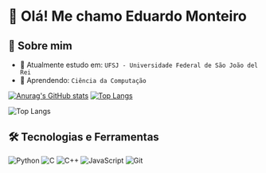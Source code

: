 # 👋 Olá! Me chamo Eduardo Monteiro 


## 🚀 Sobre mim

- 🔭 Atualmente estudo em: `UFSJ - Universidade Federal de São João del Rei` 
- 🌱 Aprendendo: `Ciência da Computação`

[![Anurag's GitHub stats](https://github-readme-stats.vercel.app/api?username=dudispires&show_icons=true&theme=chartreuse-dark)](https://github.com/anuraghazra/github-readme-stats)  [![Top Langs](https://github-readme-stats.vercel.app/api/top-langs/?username=dudispires&&size_weight=0.5&count_weight=0.5&layout=compact&theme=chartreuse-dark&hide=Shell,PowerShell)](https://github.com/anuraghazra/github-readme-stats)

![Top Langs](https://github-readme-stats.vercel.app/api/top-langs/?username=dudispires&hide=Python)

## 🛠️ Tecnologias e Ferramentas

![Python](https://img.shields.io/badge/Python-3776AB?style=for-the-badge&logo=python&logoColor=white)
![C](https://img.shields.io/badge/C-00599C?style=for-the-badge&logo=c&logoColor=white)
![C++](https://img.shields.io/badge/C++-00599C?style=for-the-badge&logo=c%2B%2B&logoColor=white)
![JavaScript](https://img.shields.io/badge/JavaScript-F7DF1E?style=for-the-badge&logo=javascript&logoColor=black)
![Git](https://img.shields.io/badge/Git-F05032?style=for-the-badge&logo=git&logoColor=white)

<!-- Adicione os que quiser -->




